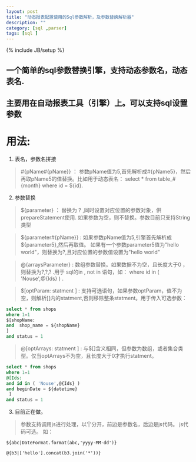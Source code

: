 ```yaml
---
layout: post
title: "动态报表配置使用的Sql参数解析，及参数替换解析器"
description: ""
category: [sql ,parser] 
tags: [sql ]
---
```

{% include JB/setup %}

## 一个简单的sql参数替换引擎，支持动态参数名，动态表名.
## 主要用在自动报表工具（引擎）上。可以支持sql设置参数

# 用法: 


1. 表名，参数名拼接

> \#{pName#{pName}} ： 参数pName值为5,首先解析成#{pName5}，然后再取pName5的值替换。比如用于动态表名： select * from table_#{month} where id = ${id}.

2. 参数替换

> ${parameter} ： 替换为 ? ,同时设置对应位置的参数对象，供prepareStatement使用. 如果参数为空，则不替换。参数目前只支持String类型

> ${parameter#{pName}} : 如果参数pName值为5,引擎首先解析成${parameter5},然后再取值。
如果有一个参数parameter5值为"hello world"，则替换为?,且对应位置的参数值设置为"hello world"

> @{arraysParameter} : 数组参数替换。如果数据不为空，且长度大于0 ，则替换为?,?,? .用于 sql的in , not in 语句，如： where id in ( 'Nouse',@{Ids} ) .

> $[optParam: statment ] : 支持可选语句，如果参数optParam，值不为空，则解析[]内的statment,否则移除整条statment。用于传入可选参数：

```sql
select * from shops 
where 1=1 
$[shopName: 
and  shop_name = ${shopName} 
] 
and status = 1 
```

> @[optArrays: statment ] : 与$[]含义相同，但参数为数组，或者集合类型。仅当optArrays不为空，且长度大于0才执行statment。

```sql
select * from shops 
where 1=1 
@[Ids: 
and id in ( 'Nouse',@{Ids} ) 
and beginDate = ${datetime}
 ] 
and status = 1
```

3. 目前正在做。

> 参数支持调用js进行处理，以'|'分开，前边是参数名，后边是js代码。 js代码可选。 如：

```
${abc|DateFormat.format(abc,'yyyy-MM-dd')} 

@{b3|['hello'].concat(b3.join('*'))}

```


